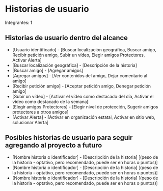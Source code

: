 Historias de usuario
=================
Integrantes: 1

## Historias de usuario dentro del alcance

- [Usuario identificado] - [Buscar localización geográfica, Buscar amigo, Recibir petición amigo, Subir un vídeo, Elegir amigos Protectores, 								Activar	Alerta]
- [Buscar localización geográfica] - [Descripción de la historia]
- [Buscar amigo] - [Agregar amigos]
- [Agregar amigos] - [Ver contenidos del amigo, Dejar comentario al amigo]
- [Recibir petición amigo] - [Aceptar petición amigo, Denegar petición amigo]
- [Subir un vídeo] - [Activar el vídeo como destacado del día, Activar el vídeo como destacado de la semana]
- [Elegir amigos Protectores] - [Elegir nivel de protección, Sugerir amigos protectores a otros amigos]
- [Activar	Alerta] - [Activar en organización estatal, Activar en sitio web, solucionar Alerta]

## Posibles historias de usuario para seguir agregando al proyecto a futuro

- [Nombre historia o identificador] - [Descripción de la historia] [(peso de la historia - optativo, pero recomendado, puede ser en horas o puntos)]
- [Nombre historia o identificador] - [Descripción de la historia] [(peso de la historia - optativo, pero recomendado, puede ser en horas o puntos)]
- [Nombre historia o identificador] - [Descripción de la historia] [(peso de la historia - optativo, pero recomendado, puede ser en horas o puntos)]


